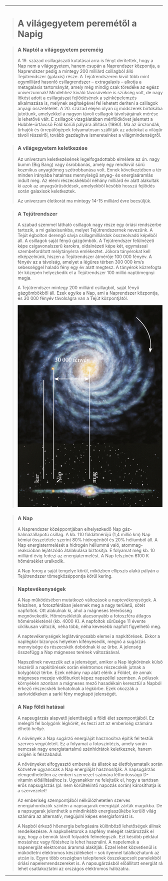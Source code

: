 
---

> # A világegyetem peremétől a Napig

> ### A Naptól a világegyetem pereméig
>
> A 19. század csillagászati kutatásai arra is fényt derítettek, hogy a Nap nem a világegyetem, hanem csupán a Naprendszer központja, a Naprendszer pedig a mintegy 200 milliárd csillagból álló Tejútrendszer (galaxis) része. A Tejútrendszeren kívül több mint egymilliárd hasonló csillagrendszer – extragalaxis – alkotja a metagalaxis tartományát, amely még mindig csak töredéke az egész univerzumnak! Mindehhez kiváló távcsövekre is szükség volt, de nagy lökést adott a csillagászat fejlődésének a színképelemzés alkalmazása is, melynek segítségével fel lehetett deríteni a csillagok anyagi összetételét. A 20. század elején olyan új módszerek birtokába jutottunk, amelyekkel a nagyon távoli csillagok távolságának mérése is lehetővé vált. E csillagok vizsgálatában mérföldkövet jelentett a Hubble-űrtávcső Föld körüli pályára állítása (1990). Ma az űrszondák, űrhajók és űrrepülőgépek folyamatosan szállítják az adatokat a világűr távoli részeiről, tovább gazdagítva ismereteinket a világmindenségről.

> ### A világegyetem keletkezése
>
> Az univerzum keletkezésének legelfogadottabb elmélete az ún. nagy bumm (Big Bang) vagy ősrobbanás, amely egy rendkívül sűrű kozmikus anyagtömeg szétrobbanása volt. Ennek következtében a tér minden irányába hatalmas mennyiségű anyag- és energiaáramlás indult meg. Az elemi részecskékből néhány milliárd év alatt alakultak ki azok az anyagsűrűsödések, amelyekből később hosszú fejlődés során galaxisok keletkeztek.
>
> Az univerzum életkorát ma mintegy 14-15 milliárd évre becsüljük.

> ### A Tejútrendszer
>
> A szabad szemmel látható csillagok nagy része egy óriási rendszerbe tartozik, a mi galaxisunkba, melyet Tejútrendszernek nevezünk. A Tejút égbolton derengő sávja csillagmilliárdok összeolvadó képéből áll. A csillagok saját fényű gázgömbök. A Tejútrendszer felülnézeti képe csigavonalszerű karokra, oldalnézeti képe két, egymással szembefordított mélytányérra emlékeztet. Jókora tányérokat kell elképzelnünk, hiszen a Tejútrendszer átmérője 100 000 fényév. A fényév az a távolság, amelyet a légüres térben 300 000 km/s sebességgel haladó fény egy év alatt megtesz. A tányérok közrefogta tér közepén helyezkedik el a Tejútrendszer 100 millió naptömegnyi magja.
>
> A Tejútrendszer mintegy 200 milliárd csillagból, saját fényű gázgömbökből áll. Ezek egyike a Nap, ami a Naprendszer központja, és 30 000 fényév távolságra van a Tejút központjától.
>
> ![Tejútrendszer](../images/foldrajz-tejutrendszer.png)

> ### A Nap
>
> A Naprendszer középpontjában elhelyezkedő Nap gáz-halmazállapotú csillag. A kb. 110 földátmérőjű (1,4 millió km) Nap kémiai összetétele szerint 80% hidrogénből és 20% héliumból áll. A Nap energiatermelését a hidrogén héliummá való, atommag-reakcióban lejátszódó átalakulása biztosítja. E folyamat még kb. 10 milliárd évig fedezi az energiatermelést. A Nap felszínén 6100 K hőmérséklet uralkodik.
>
> A Nap forog a saját tengelye körül, miközben ellipszis alakú pályán a Tejútrendszer tömegközéppontja körül kering.

> ### Naptevékenységek
>
> A Nap működésében mutatkozó változások a naptevékenységek. A felszínen, a fotoszférában jelennek meg a nagy területű, sötét napfoltok. Ott alakulnak ki, ahol a mágneses térerősség megnövekedik. Hőmérsékletük alacsonyabb a fotoszféra átlagos hőmérsékleténél (kb. 4000 K). A napfoltok sűrűsége 11 évente ciklikusan változik, néha több, néha kevesebb napfolt figyelhető meg.
>
> A naptevékenységek leglátványosabb elemei a napkitörések. Ekkor a naplégkör bizonyos helyeken kifényesedik, megnő a sugárzás mennyisége és részecskék dobódnak ki az űrbe. A jelenség összefügg a Nap mágneses terének változásával.
>
> Napszélnek nevezzük azt a jelenséget, amikor a Nap légkörének külső részéről a napkitörések során elektromos részecskék jutnak a bolygóközi térbe. Ezek néhány nap alatt elérik a Földet, de annak mágneses mezeje védőburkot képez   napszéllel szemben. A pólusok környékén azonban a mágneses mező hasadékain keresztül a Napból érkező részecskék behatolnak a légkörbe. Ezek okozzák a sarkvidékeken a sarki fény megkapó jelenségét.

> ### A Nap földi hatásai
>
> A napsugárzás alapvető jelentőségű a földi élet szempontjából. Ez melegíti fel bolygónk légkörét, és teszi azt az emberiség számára élhető hellyé.
>
> A növények a Nap sugárzó energiáját hasznosítva építik fel testük szerves vegyületeit. Ez a folyamat a fotoszintézis, amely során nemcsak nagy energiatartalmú szénhidrátok keletkeznek, hanem oxigén is felszabadul.
>
> A növényeket elfogyasztó emberek és állatok az életfolyamataik során közvetve ugyancsak a Nap energiáját hasznosítják. A napsugárzás elengedhetetlen az emberi szervezet számára létfontosságú D-vitamin előállításához is. Ugyanakkor ne felejtsük el, hogy a tartósan erős napsugárzás (pl. nem körültekintő napozás során) károsíthatja is a szervezetet!
>
> Az emberiség szempontjából nélkülözhetetlen szerves energiahordozók szintén a napsugarak energiáját zárták magukba. De a napsugarak jelenthetik a mindinkább energiaszűkébe kerülő világ számára az alternatív, megújulni képes energiaforrást is.
>
> A Napból érkező hőenergia befogására különböző lehetőségek állnak rendelkezésre. A napkollektorok a napfény melegét raktározzák el úgy, hogy a bennük tárolt folyadék felmelegszik. Ezt később például mosáshoz vagy fűtéshez is lehet használni. A napelemek a napenergiát elektromos árammá alakítják. Ezzel lehet közvetlenül is működtetni elektromos készülékeket – sok ilyennel találkozhatunk az utcán is. Egyre több országban telepítenek összekapcsolt panelekből óriási napelemrendszereket is. A napsugárzásból előállított energiát rá lehet csatlakoztatni az országos elektromos hálózatra.

---